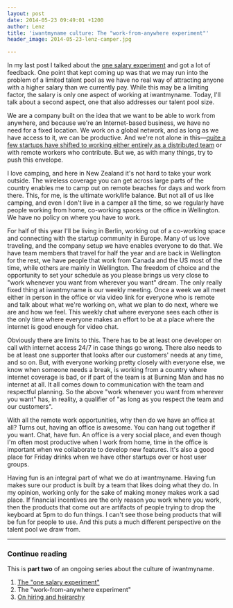 ```yaml
---
layout: post
date: 2014-05-23 09:49:01 +1200
author: Lenz
title: 'iwantmyname culture: The "work-from-anywhere experiment"'
header_image: 2014-05-23-lenz-camper.jpg

---
```


<!-- excerpt -->

In my last post I talked about the [one salary experiment](http://blog.iwantmyname.com/2014/05/culture-at-iwmn-part-one.html) and got a lot of feedback. One point that kept coming up was that we may run into the problem of a limited talent pool as we have no real way of attracting anyone with a higher salary than we currently pay. While this may be a limiting factor, the salary is only one aspect of working at iwantmyname. Today, I'll talk about a second aspect, one that also addresses our talent pool size.

We are a company built on the idea that we want to be able to work from anywhere, and because we're an Internet-based business, we have no need for a fixed location. We work on a global network, and as long as we have access to it, we can be productive. And we're not alone in this—[quite a few startups have shifted to working either entirely as a distributed team](http://www.groovehq.com/blog/being-a-remote-team) or with remote workers who contribute. But we, as with many things, try to push this envelope.

<!-- /excerpt -->

I love camping, and here in New Zealand it's not hard to take your work outside. The wireless coverage you can get across large parts of the country enables me to camp out on remote beaches for days and work from there. This, for me, is the ultimate work/life balance. But not all of us like camping, and even I don't live in a camper all the time, so we regularly have people working from home, co-working spaces or the office in Wellington. We have no policy on where you have to work.

For half of this year I'll be living in Berlin, working out of a co-working space and connecting with the startup community in Europe. Many of us love traveling, and the company setup we have enables everyone to do that. We have team members that travel for half the year and are back in Wellington for the rest, we have people that work from Canada and the US most of the time, while others are mainly in Wellington. The freedom of choice and the opportunity to set your schedule as you please brings us very close to "work whenever you want from wherever you want" dream. The only really fixed thing at iwantmyname is our weekly meeting. Once a week we all meet either in person in the office or via video link for everyone who is remote and talk about what we're working on, what we plan to do next, where we are and how we feel. This weekly chat where everyone sees each other is the only time where everyone makes an effort to be at a place where the internet is good enough for video chat.

Obviously there are limits to this. There has to be at least one developer on call with internet access 24/7 in case things go wrong. There also needs to be at least one supporter that looks after our customers' needs at any time, and so on. But, with everyone working pretty closely with everyone else, we know when someone needs a break, is working from a country where internet coverage is bad, or if part of the team is at Burning Man and has no internet at all. It all comes down to communication with the team and respectful planning. So the above "work whenever you want from wherever you want" has, in reality, a qualifier of "as long as you respect the team and our customers".

With all the remote work opportunities, why then do we have an office at all? Turns out, having an office is awesome. You can hang out together if you want. Chat, have fun. An office is a very social place, and even though I'm often most productive when I work from home, time in the office is important when we collaborate to develop new features. It's also a good place for Friday drinks when we have other startups over or host user groups. 

Having fun is an integral part of what we do at iwantmyname. Having fun makes sure our product is built by a team that likes doing what they do. In my opinion, working only for the sake of making money makes work a sad place. If financial incentives are the only reason you work where you work, then the products that come out are artifacts of people trying to drop the keyboard at 5pm to do fun things. I can't see those being products that will be fun for people to use. And this puts a much different perspective on the talent pool we draw from.

***

### Continue reading

This is **part two** of an ongoing series about the culture of iwantmyname. 

1. [The "one salary experiment"](http://blog.iwantmyname.com/2014/05/culture-at-iwmn-part-one.html)
2. The "work-from-anywhere experiment"
3. [On hiring and heirarchy](http://blog.iwantmyname.com/2014/08/culture-at-iwmn-part-three.html)
